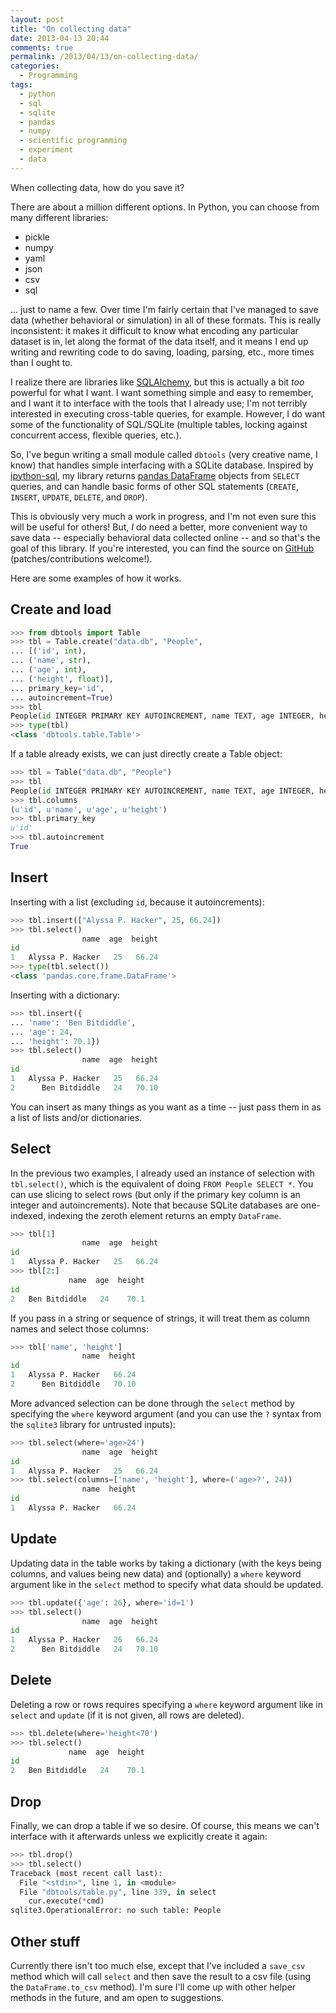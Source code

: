 ```yaml
---
layout: post
title: "On collecting data"
date: 2013-04-13 20:44
comments: true
permalink: /2013/04/13/on-collecting-data/
categories: 
  - Programming
tags:
  - python
  - sql
  - sqlite
  - pandas
  - numpy
  - scientific programming
  - experiment
  - data
---
```


When collecting data, how do you save it?

There are about a million different options. In Python, you can choose
from many different libraries:

* pickle
* numpy
* yaml
* json
* csv
* sql

... just to name a few. Over time I'm fairly certain that I've managed
to save data (whether behavioral or simulation) in all of these
formats. This is really inconsistent: it makes it difficult to know
what encoding any particular dataset is in, let along the format of
the data itself, and it means I end up writing and rewriting code to
do saving, loading, parsing, etc., more times than I ought to.

<!-- more -->

I realize there are libraries like
[SQLAlchemy](http://www.sqlalchemy.org/), but this is actually a bit
*too* powerful for what I want. I want something simple and easy to
remember, and I want it to interface with the tools that I already
use; I'm not terribly interested in executing cross-table queries, for
example.  However, I do want some of the functionality of SQL/SQLite
(multiple tables, locking against concurrent access, flexible queries,
etc.).

So, I've begun writing a small module called `dbtools` (very creative
name, I know) that handles simple interfacing with a SQLite database.
Inspired by [ipython-sql](https://pypi.python.org/pypi/ipython-sql),
my library returns
[pandas DataFrame](http://pandas.pydata.org/pandas-docs/stable/dsintro.html#dataframe)
objects from `SELECT` queries, and can handle basic forms of other SQL
statements (`CREATE`, `INSERT`, `UPDATE`, `DELETE`, and `DROP`).

This is obviously very much a work in progress, and I'm not even sure
this will be useful for others! But, *I* do need a better, more
convenient way to save data -- especially behavioral data collected
online -- and so that's the goal of this library.  If you're
interested, you can find the source on
[GitHub](https://github.com/jhamrick/dbtools)
(patches/contributions welcome!).

Here are some examples of how it works.

## Create and load

```python Creating a table
>>> from dbtools import Table
>>> tbl = Table.create("data.db", "People",
... [('id', int),
... ('name', str),
... ('age', int),
... ('height', float)],
... primary_key='id',
... autoincrement=True)
>>> tbl
People(id INTEGER PRIMARY KEY AUTOINCREMENT, name TEXT, age INTEGER, height REAL)
>>> type(tbl)
<class 'dbtools.table.Table'>
```

If a table already exists, we can just directly create a Table object:

```python Accessing a table
>>> tbl = Table("data.db", "People")
>>> tbl
People(id INTEGER PRIMARY KEY AUTOINCREMENT, name TEXT, age INTEGER, height REAL)
>>> tbl.columns
(u'id', u'name', u'age', u'height')
>>> tbl.primary_key
u'id'
>>> tbl.autoincrement
True
```

## Insert

Inserting with a list (excluding `id`, because it autoincrements):

```python Inserting a list
>>> tbl.insert(["Alyssa P. Hacker", 25, 66.24])
>>> tbl.select()
                name  age  height
id
1   Alyssa P. Hacker   25   66.24
>>> type(tbl.select())
<class 'pandas.core.frame.DataFrame'>
```

Inserting with a dictionary:

```python Inserting a dictionary
>>> tbl.insert({
... 'name': 'Ben Bitdiddle',
... 'age': 24,
... 'height': 70.1})
>>> tbl.select()
                name  age  height
id
1   Alyssa P. Hacker   25   66.24
2      Ben Bitdiddle   24   70.10
```

You can insert as many things as you want as a time -- just pass them
in as a list of lists and/or dictionaries.

## Select

In the previous two examples, I already used an instance of selection
with `tbl.select()`, which is the equivalent of doing `FROM People
SELECT *`. You can use slicing to select rows (but only if the primary
key column is an integer and autoincrements). Note that because SQLite
databases are one-indexed, indexing the zeroth element returns an
empty `DataFrame`.

```python Selecting rows
>>> tbl[1]
                name  age  height
id
1   Alyssa P. Hacker   25   66.24
>>> tbl[2:]
             name  age  height
id
2   Ben Bitdiddle   24    70.1
```

If you pass in a string or sequence of strings, it will treat them as
column names and select those columns:

```python Selecting columns
>>> tbl['name', 'height']
                name  height
id
1   Alyssa P. Hacker   66.24
2      Ben Bitdiddle   70.10
```

More advanced selection can be done through the `select` method by
specifying the `where` keyword argument (and you can use the `?`
syntax from the `sqlite3` library for untrusted inputs):

```python Selection with WHERE
>>> tbl.select(where='age>24')
                name  age  height
id
1   Alyssa P. Hacker   25   66.24
>>> tbl.select(columns=['name', 'height'], where=('age>?', 24))
                name  height
id
1   Alyssa P. Hacker   66.24
```

## Update

Updating data in the table works by taking a dictionary (with the keys
being columns, and values being new data) and (optionally) a `where`
keyword argument like in the `select` method to specify what data
should be updated.

```python Updating
>>> tbl.update({'age': 26}, where='id=1')
>>> tbl.select()
                name  age  height
id
1   Alyssa P. Hacker   26   66.24
2      Ben Bitdiddle   24   70.10
```

## Delete

Deleting a row or rows requires specifying a `where` keyword argument
like in `select` and `update` (if it is not given, all rows are
deleted).

```python Deleting a row
>>> tbl.delete(where='height<70')
>>> tbl.select()
             name  age  height
id
2   Ben Bitdiddle   24    70.1
```

## Drop

Finally, we can drop a table if we so desire. Of course, this means we
can't interface with it afterwards unless we explicitly create it
again:

```python Drop a table
>>> tbl.drop()
>>> tbl.select()
Traceback (most recent call last):
  File "<stdin>", line 1, in <module>
  File "dbtools/table.py", line 339, in select
    cur.execute(*cmd)
sqlite3.OperationalError: no such table: People
```

## Other stuff

Currently there isn't too much else, except that I've included a
`save_csv` method which will call `select` and then save the result to
a csv file (using the `DataFrame.to_csv` method). I'm sure I'll come
up with other helper methods in the future, and am open to
suggestions.
